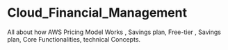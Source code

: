 # Cloud_Financial_Management
 All about how AWS Pricing Model Works , Savings plan,  Free-tier , Savings plan, Core Functionalities, technical Concepts.
